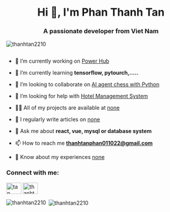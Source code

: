 <h1 align="center">Hi 👋, I'm Phan Thanh Tan</h1>
<h3 align="center">A passionate developer from Viet Nam</h3>

<p align="left"> <img src="https://komarev.com/ghpvc/?username=thanhtan2210&label=Profile%20views&color=0e75b6&style=flat" alt="thanhtan2210" /> </p>

<p align="left"> <a href="https://twitter.com/" target="blank"><img src="https://img.shields.io/twitter/follow/?logo=twitter&style=for-the-badge" alt="" /></a> </p>

- 🔭 I’m currently working on [Power Hub](https://github.com/thanhtan2210/PowerHub)

- 🌱 I’m currently learning **tensorflow, pytourch,.....**

- 👯 I’m looking to collaborate on [AI agent chess with Python](https://github.com/thanhtan2210/ai-agent-chess)

- 🤝 I’m looking for help with [Hotel Management System](https://github.com/thanhtan2210/hotel-management-system)

- 👨‍💻 All of my projects are available at [none](none)

- 📝 I regularly write articles on [none](none)

- 💬 Ask me about **react, vue, mysql or database system**

- 📫 How to reach me **thanhtanphan011022@gmail.com**

- 📄 Know about my experiences [none](none)

<h3 align="left">Connect with me:</h3>
<p align="left">
<a href="https://www.linkedin.com/in/t%E1%BA%A5n-thanh-8906a6261/" target="blank"><img align="center" src="https://raw.githubusercontent.com/rahuldkjain/github-profile-readme-generator/master/src/images/icons/Social/linked-in-alt.svg" alt="tan thanh" height="30" width="40" /></a>
<a href="https://www.leetcode.com/thanhtanphan-shaw" target="blank"><img align="center" src="https://raw.githubusercontent.com/rahuldkjain/github-profile-readme-generator/master/src/images/icons/Social/leet-code.svg" alt="thanhtanphan-shaw" height="30" width="40" /></a>
</p>
<p><img align="left" src="https://github-readme-stats.vercel.app/api/top-langs?username=thanhtan2210&show_icons=true&locale=en&layout=compact" alt="thanhtan2210" /></p>

<p>&nbsp;<img align="center" src="https://github-readme-stats.vercel.app/api?username=thanhtan2210&show_icons=true&locale=en" alt="thanhtan2210" /></p>
